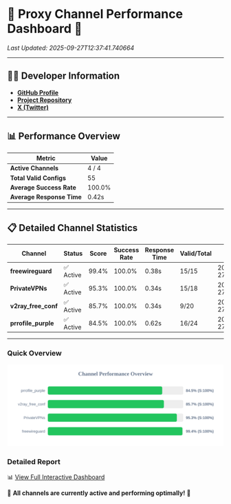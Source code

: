 # 🌟 Proxy Channel Performance Dashboard 🌟

_Last Updated: 2025-09-27T12:37:41.740664_

---

## 👩‍💻 Developer Information

- **[GitHub Profile](https://github.com/4n0nymou3)**  
- **[Project Repository](https://github.com/4n0nymou3/multi-proxy-config-fetcher)**  
- **[X (Twitter)](https://x.com/4n0nymou3)**  

---

## 📊 Performance Overview

| Metric                | Value       |
|-----------------------|-------------|
| **Active Channels**   | 4 / 4       |
| **Total Valid Configs** | 55          |
| **Average Success Rate** | 100.0%      |
| **Average Response Time** | 0.42s       |

---

## 📋 Detailed Channel Statistics

| Channel          | Status     | Score  | Success Rate | Response Time | Valid/Total | Last Success               |
|------------------|------------|--------|--------------|---------------|-------------|----------------------------|
| **freewireguard**  | ✅ Active  | 99.4%  | 100.0% | 0.38s         | 15/15       | 2025-09-27T12:37:41.738847 |
| **PrivateVPNs**  | ✅ Active  | 95.3%  | 100.0% | 0.34s         | 15/18       | 2025-09-27T12:37:41.325384 |
| **v2ray_free_conf**  | ✅ Active  | 85.7%  | 100.0% | 0.34s         | 9/20       | 2025-09-27T12:37:40.947574 |
| **prrofile_purple**  | ✅ Active  | 84.5%  | 100.0% | 0.62s         | 16/24       | 2025-09-27T12:37:40.532370 |

---

### Quick Overview
<div align="center">
  <a href="https://raw.githubusercontent.com/nullluser/NullRepo/refs/heads/main/assets/channel_stats_chart.svg">
    <img src="https://raw.githubusercontent.com/nullluser/NullRepo/refs/heads/main/assets/channel_stats_chart.svg" alt="Source Performance Statistics" width="800">
  </a>
</div>

### Detailed Report
📊 [View Full Interactive Dashboard](https://htmlpreview.github.io/?https://github.com/nullluser/NullRepo/blob/main/assets/performance_report.html)

🎉 **All channels are currently active and performing optimally!** 🎉
